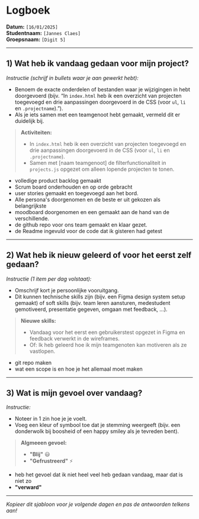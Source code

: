 # Logboek

**Datum:** `[16/01/2025]`  
**Studentnaam:** `[Jannes Claes]`  
**Groepsnaam:** `[Digit 5]`

---

## 1) Wat heb ik vandaag gedaan voor mijn project?

_Instructie (schrijf in bullets waar je aan gewerkt hebt):_

- Benoem de exacte onderdelen of bestanden waar je wijzigingen in hebt doorgevoerd (bijv. “In `index.html` heb ik een overzicht van projecten toegevoegd en drie aanpassingen doorgevoerd in de CSS (voor `ul`, `li` en `.projectname`).”).
- Als je iets samen met een teamgenoot hebt gemaakt, vermeld dit er duidelijk bij.

> **Activiteiten:**
>
> - In `index.html` heb ik een overzicht van projecten toegevoegd en drie aanpassingen doorgevoerd in de CSS (voor `ul`, `li` en `.projectname`).
> - Samen met [naam teamgenoot] de filterfunctionaliteit in `projects.js` opgezet om alleen lopende projecten te tonen.

  - volledige product backlog gemaakt
  - Scrum board onderhouden en op orde gebracht
  - user stories gemaakt en toegevoegd aan het bord.
  - Alle persona's doorgenomen en de beste er uit gekozen als belangrijkste
  - moodboard doorgenomen en een gemaakt aan de hand van de verschillende.
  - de github repo voor ons team gemaakt en klaar gezet.
  - de Readme ingevuld voor de code dat ik gisteren had getest

---

## 2) Wat heb ik nieuw geleerd of voor het eerst zelf gedaan?

_Instructie (1 item per dag volstaat):_

- Omschrijf kort je persoonlijke vooruitgang.
- Dit kunnen technische skills zijn (bijv. een Figma design system setup gemaakt) of soft skills (bijv. team leren aansturen, medestudent gemotiveerd, presentatie gegeven, omgaan met feedback, ...).

> **Nieuwe skills:**
>
> - Vandaag voor het eerst een gebruikerstest opgezet in Figma en feedback verwerkt in de wireframes.
> - Of: Ik heb geleerd hoe ik mijn teamgenoten kan motiveren als ze vastlopen.

  - git repo maken
  - wat een scope is en hoe je het allemaal moet maken
---

## 3) Wat is mijn gevoel over vandaag?

_Instructie:_

- Noteer in 1 zin hoe je je voelt.
- Voeg een kleur of symbool toe dat je stemming weergeeft (bijv. een donderwolk bij boosheid of een happy smiley als je tevreden bent).

> **Algmeeen gevoel:**
>
> - **"Blij"** :smiley:
> - **"Gefrustreerd"** :zap:

- heb het gevoel dat ik niet heel veel heb gedaan vandaag, maar dat is niet zo 
- **"verward"**

---

_Kopieer dit sjabloon voor je volgende dagen en pas de antwoorden telkens aan!_
